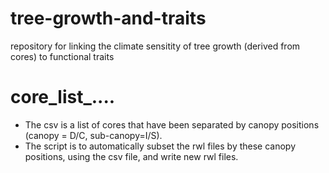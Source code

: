 # tree-growth-and-traits
repository for linking the climate sensitity of tree growth (derived from cores) to functional traits

# core_list_....

- The csv is a list of cores that have been separated by canopy positions (canopy = D/C, sub-canopy=I/S).
- The script is to automatically subset the rwl files by these canopy positions, using the csv file, and write new rwl files.